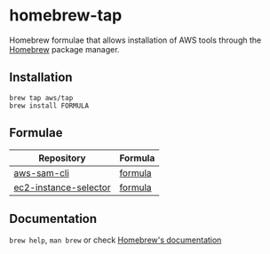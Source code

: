 # homebrew-tap

Homebrew formulae that allows installation of AWS tools through the [Homebrew](https://brew.sh/) package manager.


## Installation

```
brew tap aws/tap
brew install FORMULA
```

## Formulae

| Repository | Formula |
| ---------- | ------- |
| [aws-sam-cli](https://github.com/awslabs/aws-sam-cli) | [formula](Formula/aws-sam-cli.rb) |
| [ec2-instance-selector](https://github.com/aws/amazon-ec2-instance-selector) | [formula](Formula/ec2-instance-selector) |

## Documentation

`brew help`, `man brew` or check [Homebrew's documentation](https://docs.brew.sh/)